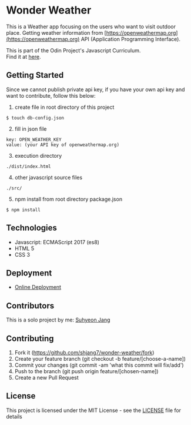 # Wonder Weather
This is a Weather app focusing on the users who want to visit outdoor place. Getting weather information from [https://openweathermap.org](https://openweathermap.org) API (Application Programming Interface).

This is part of the Odin Project's Javascript Curriculum. <br />
Find it at [here](https://www.theodinproject.com/courses/javascript/lessons/weather-app).

## Getting Started
Since we cannot publish private api key, if you have your own api key and want to contribute, follow this below:

1. create file in root directory of this project

```
$ touch db-config.json
```

2. fill in json file
```
key: OPEN_WEATHER_KEY
value: (your API key of openweathermap.org)
```

3. execution directory
```
./dist/index.html
```

4. other javascript source files
```
./src/
```

5. npm install from root directory package.json
```
$ npm install
```


## Technologies
- Javascript: ECMAScript 2017 (es8)
- HTML 5
- CSS 3

## Deployment

- [Online Deployment](https://wonder-weather.netlify.com/dist/index.html)

## Contributors

This is a solo project by me: [Suhyeon Jang](https://github.com/shjang7)

## Contributing

1. Fork it (https://github.com/shjang7/wonder-weather/fork)
2. Create your feature branch (git checkout -b feature/[choose-a-name])
3. Commit your changes (git commit -am 'what this commit will fix/add')
4. Push to the branch (git push origin feature/[chosen-name])
5. Create a new Pull Request

## License

This project is licensed under the MIT License - see the [LICENSE](./LICENSE) file for details
